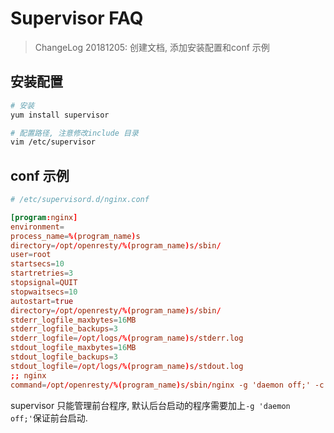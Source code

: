 # Supervisor FAQ
> ChangeLog
> 20181205: 创建文档, 添加安装配置和conf 示例

## 安装配置
```bash
# 安装
yum install supervisor

# 配置路径, 注意修改include 目录
vim /etc/supervisor
```

## conf 示例
```conf
# /etc/supervisord.d/nginx.conf

[program:nginx]
environment=
process_name=%(program_name)s
directory=/opt/openresty/%(program_name)s/sbin/
user=root
startsecs=10
startretries=3
stopsignal=QUIT
stopwaitsecs=10
autostart=true
directory=/opt/openresty/%(program_name)s/sbin/
stderr_logfile_maxbytes=16MB
stderr_logfile_backups=3
stderr_logfile=/opt/logs/%(program_name)s/stderr.log
stdout_logfile_maxbytes=16MB
stdout_logfile_backups=3
stdout_logfile=/opt/logs/%(program_name)s/stdout.log
;; nginx
command=/opt/openresty/%(program_name)s/sbin/nginx -g 'daemon off;' -c /opt/openresty/nginx/conf/nginx.conf
```

supervisor 只能管理前台程序, 默认后台启动的程序需要加上`-g 'daemon off;'`保证前台启动.